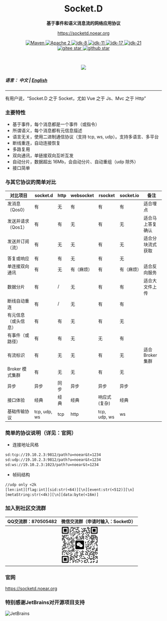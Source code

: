 <h1 align="center" style="text-align:center;">
  Socket.D
</h1>
<p align="center">
	<strong>基于事件和语义消息流的网络应用协议</strong>
</p>

<p align="center">
	<a href="https://socketd.noear.org/">https://socketd.noear.org</a>
</p>

<p align="center">
    <a target="_blank" href="https://search.maven.org/artifact/org.noear/socketd">
        <img src="https://img.shields.io/maven-central/v/org.noear/socketd.svg?label=Maven%20Central" alt="Maven" />
    </a>
    <a target="_blank" href="https://www.apache.org/licenses/LICENSE-2.0.txt">
		<img src="https://img.shields.io/:license-Apache2-blue.svg" alt="Apache 2" />
	</a>
   <a target="_blank" href="https://www.oracle.com/java/technologies/javase/javase-jdk8-downloads.html">
		<img src="https://img.shields.io/badge/JDK-8-green.svg" alt="jdk-8" />
	</a>
    <a target="_blank" href="https://www.oracle.com/java/technologies/javase/jdk11-archive-downloads.html">
		<img src="https://img.shields.io/badge/JDK-11-green.svg" alt="jdk-11" />
	</a>
    <a target="_blank" href="https://www.oracle.com/java/technologies/javase/jdk17-archive-downloads.html">
		<img src="https://img.shields.io/badge/JDK-17-green.svg" alt="jdk-17" />
	</a>
    <a target="_blank" href="https://www.oracle.com/java/technologies/javase/jdk21-archive-downloads.html">
		<img src="https://img.shields.io/badge/JDK-21-green.svg" alt="jdk-21" />
	</a>
    <br />
    <a target="_blank" href='https://gitee.com/noear/socketd/stargazers'>
        <img src='https://gitee.com/noear/socketd/badge/star.svg' alt='gitee star'/>
    </a>
    <a target="_blank" href='https://github.com/noear/socketd/stargazers'>
        <img src="https://img.shields.io/github/stars/noear/socketd.svg?logo=github" alt="github star"/>
    </a>
</p>

<br/>
<p align="center">
	<a href="https://jq.qq.com/?_wv=1027&k=kjB5JNiC">
	<img src="https://img.shields.io/badge/QQ交流群-870505482-orange"/></a>
</p>

##### 语言： 中文 | [English](README.md)

<hr />

有用户说，“Socket.D 之于 Socket，尤如 Vue 之于 Js、Mvc 之于 Http”

### 主要特性

* 基于事件，每个消息都是一个事件（或指令）
* 所谓语义，每个消息都有元信息描述
* 语言无关，使用二进制通信协议（支持 tcp, ws, udp）。支持多语言、多平台
* 断线重连，自动连接恢复
* 多路复用
* 双向通讯，单链接双向互听互发
* 自动分片，数据超出 16Mb，会自动分片、自动重组（udp 除外）
* 接口简单


### 与其它协议的简单对比

| 对比项目        | socket.d    | http | websocket | rsocket      | socket.io | 备注        |
|-------------|-------------|------|-----------|--------------|-----------|-----------|
| 发消息（Qos0）   | 有           | 无    | 有         | 有            | 有         | 适合埋点      |
| 发送并请求（Qos1） | 有           | 有    | 无         | 有            | 无         | 适合马上答复确认  |
| 发送并订阅（流）    | 有           | 无    | 无         | 有            | 无         | 适合分块流式获取  |
| 答复或响应       | 有           | 有    | 无         | 有            | 无         |           |
| 单连接双向通讯     | 有           | 无    | 有（麻烦）     | 有            | 有（麻烦）     | 适合反向服务    |
| 数据分片        | 有           | /    | 无         | 有            | 有         | 适合大文件上传   |
| 断线自动重连      | 有           | /    | 无         | 有            | 有         |           |
| 有元信息（或头信息）  | 有           | 有    | 无         | 有            | 无         |           |
| 有事件（或路径）    | 有           | 有    | 无         | 无            | 有         |           |
| 有流标识        | 有           | 无    | 无         | 有            | 无         | 适合 Broker 集群 |
| Broker 模式集群   | 有           | 无    | 无         | 有            | 无         |  |
| 异步      | 异步            | 同步   | 异步        | 异步           | 异步        |           |
| 接口体验        | 经典          | 经典   | 经典        | 响应式(复杂)      | 经典        |           |
| 基础传输协议      | tcp, udp, ws | tcp  | http      | tcp, udp, ws | ws        |           |




### 简单的协议说明（详见：官网）


* 连接地址风格

```
sd:tcp://19.10.2.3:9812/path?u=noear&t=1234
sd:udp://19.10.2.3:9812/path?u=noear&t=1234
sd:ws://19.10.2.3:1023/path?u=noear&t=1234
```


* 帧码结构

```
//udp only <2k
[len:int][flag:int][sid:str(<64)][\n][event:str(<512)][\n][metaString:str(<4k)][\n][data:byte(<16m)]
```

### 加入到社区交流群

| QQ交流群：870505482                       | 微信交流群（申请时输入：SocketD）                   |
|---------------------------|----------------------------------------|
|        | <img src="group_wx.png" width="120" /> 


### 官网

https://socketd.noear.org

### 特别感谢JetBrains对开源项目支持

<a href="https://jb.gg/OpenSourceSupport">
  <img src="https://user-images.githubusercontent.com/8643542/160519107-199319dc-e1cf-4079-94b7-01b6b8d23aa6.png" align="left" height="100" width="100"  alt="JetBrains">
</a>




